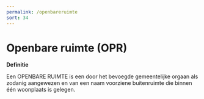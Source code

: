 ```yaml
---
permalink: /openbareruimte
sort: 34
---
```


Openbare ruimte (OPR)
==============

**Definitie**

Een OPENBARE RUIMTE is een door het bevoegde gemeentelijke orgaan als zodanig
aangewezen en van een naam voorziene buitenruimte die binnen één woonplaats is
gelegen.
